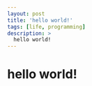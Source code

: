 ```yaml
---
layout: post
title: 'hello world!'
tags: [life, programming]
description: >
  hello world!
---
```


# hello world!